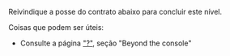 Reivindique a posse do contrato abaixo para concluir este nível.

Coisas que podem ser úteis:
* Consulte a página ["?"](https://ethernaut.openzeppelin.com/help), seção "Beyond the console"